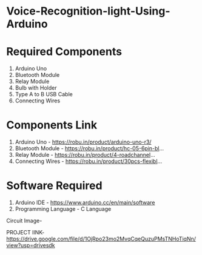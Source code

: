 # Voice-Recognition-light-Using-Arduino

Required Components
==================

1. Arduino Uno
2. Bluetooth Module
3. Relay Module
4. Bulb with Holder
5. Type A to B USB Cable
6. Connecting Wires

Components Link
===============

1. Arduino Uno - https://robu.in/product/arduino-uno-r3/
2. Bluetooth Module - https://robu.in/product/hc-05-6pin-bl...
3. Relay Module - https://robu.in/product/4-roadchannel...
4. Connecting Wires - https://robu.in/product/30pcs-flexibl...

Software Required
===============
1. Arduino IDE - https://www.arduino.cc/en/main/software
2. Programming Language - C Language

Circuit Image-

PROJECT lINK-https://drive.google.com/file/d/1OjRpo23mo2MvqCqeQuzuPMsTNHoTiqNn/view?usp=drivesdk

